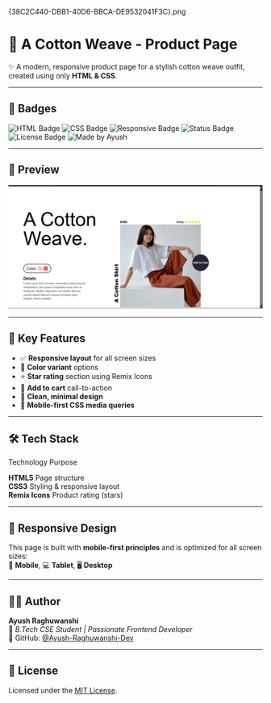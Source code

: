 {38C2C440-DBB1-40D6-BBCA-DE9532041F3C}.png
# 👟 A Cotton Weave - Product Page

✨ A modern, responsive product page for a stylish cotton weave outfit, created using only **HTML & CSS**.

---

## 🔖 Badges

![HTML Badge](https://img.shields.io/badge/HTML5-E34F26?style=for-the-badge&logo=html5&logoColor=white)
![CSS Badge](https://img.shields.io/badge/CSS3-1572B6?style=for-the-badge&logo=css3&logoColor=white)
![Responsive Badge](https://img.shields.io/badge/Responsive-Yes-00C49A?style=for-the-badge)
![Status Badge](https://img.shields.io/badge/Status-Completed-brightgreen?style=for-the-badge)
![License Badge](https://img.shields.io/badge/License-MIT-yellow?style=for-the-badge)
![Made by Ayush](https://img.shields.io/badge/Made%20By-Ayush%20Raghuwanshi-blueviolet?style=for-the-badge)

---

## 📸 Preview

![Project Preview](assets/{38C2C440-DBB1-40D6-BBCA-DE9532041F3C}.png)


---

## 🚀 Key Features

- ✅ **Responsive layout** for all screen sizes
- 🎨 **Color variant** options
- ⭐ **Star rating** section using Remix Icons
- 🛒 **Add to cart** call-to-action
- 🧥 **Clean, minimal design**
- 📱 **Mobile-first CSS media queries**

---

## 🛠️ Tech Stack

 Technology         Purpose                          

 **HTML5**          Page structure                   
 **CSS3**           Styling & responsive layout      
 **Remix Icons**    Product rating (stars)       

---


## 📱 Responsive Design

This page is built with **mobile-first principles** and is optimized for all screen sizes:  
📱 **Mobile**, 💻 **Tablet**, 🖥️ **Desktop**

---

## 👨‍💻 Author

**Ayush Raghuwanshi**  
📍 *B.Tech CSE Student | Passionate Frontend Developer*  
🔗 GitHub: [@Ayush-Raghuwanshi-Dev](https://github.com/Ayush-Raghuwanshi-Dev)

---

## 📄 License

Licensed under the [MIT License](LICENSE).



